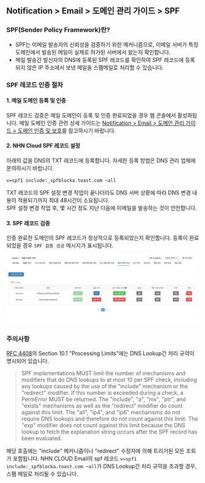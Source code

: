 ## Notification > Email > 도메인 관리 가이드 > SPF

### SPF(Sender Policy Framework)란?
- SPF는 이메일 발송자의 신뢰성을 검증하기 위한 메커니즘으로, 이메일 서버가 특정 도메인에서 발송된 메일이 실제로 허가된 서버에서 왔는지 확인합니다.
- 메일 발송간 발신자의 DNS에 등록된 SPF 레코드를 확인하여 SPF 레코드에 등록되지 않은 IP 주소에서 보낸 메일을 스팸메일로 처리할 수 있습니다.


### SPF 레코드 인증 절차 

#### 1. 메일 도메인 등록 및 인증 
SPF 레코드 검증은 메일 도메인이 등록 및 인증 완료되었을 경우 웹 콘솔에서 활성화됩니다. 
메일 도메인 인증 관련 상세 가이드는 [Notification > Email > 도메인 관리 가이드 > 도메인 인증 및 보호](https://docs.toast.com/ko/)를 참고하시기 바랍니다.

#### 2. NHN Cloud SPF 레코드 설정
아래의 값을 DNS의 TXT 레코드에 등록합니다. 자세한 등록 방법은 DNS 관리 업체에 문의하시기 바랍니다.

```
v=spf1 include:_spfblocka.toast.com ~all
```

TXT 레코드의 SPF 설정 변경 작업이 끝나더라도 DNS 서버 상황에 따라 DNS 변경 내용이 적용되기까지 최대 48시간이 소요됩니다.
<br> SPF 설정 변경 작업 후, 몇 시간 정도 지난 다음에 이메일을 발송하는 것이 안전합니다.

#### 3. SPF 레코드 검증
인증 완료한 도메인의 SPF 레코드가 정상적으로 등록되었는지 확인합니다.
등록이 완료되었을 경우 `SPF 검증 성공` 메시지가 표시됩니다.

![img_10.png](img_10.png)

### 주의사항
[RFC 4408](https://datatracker.ietf.org/doc/rfc4408/?include_text=1)의 Section 10.1 "Processing Limits"에는 DNS Lookup간 처리 규약이 명시되어 있습니다.

> SPF implementations MUST limit the number of mechanisms and modifiers that do DNS lookups to at most 10 per SPF check, including any lookups caused by the use of the "include" mechanism or the "redirect" modifier. If this number is exceeded during a check, a PermError MUST be returned. The "include", "a", "mx", "ptr", and "exists" mechanisms as well as the "redirect" modifier do count against this limit. The "all", "ip4", and "ip6" mechanisms do not require DNS lookups and therefore do not count against this limit. The "exp" modifier does not count against this limit because the DNS lookup to fetch the explanation string occurs after the SPF record has been evaluated.

해당 호출에는 "include" 메커니즘이나 "redirect" 수정자에 의해 트리거된 모든 조회가 포함됩니다. NHN CLOUD Email의 spf 레코드 `v=spf1 include:_spfblocka.toast.com ~all`가 DNS Lookup간 처리 규약을 초과할 경우, 스팸 메일로 처리될 수 있습니다.





